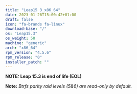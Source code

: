 ```yaml
---
title: "Leap15 3_x86_64"
date: 2023-01-26T15:00:42+01:00
draft: false
icon: "fa-brands fa-linux"
download-base: "/"
os: "Leap15.3"
os_weight: 50
machine: "generic"
arch: "x86_64"
rpm_version: "4.5.6"
rpm_release: "0"
installer_patch: ""
---
```


**NOTE: Leap 15.3 is end of life (EOL)**

**Note:** *Btrfs parity raid levels (5&6) are read-only by default.*


